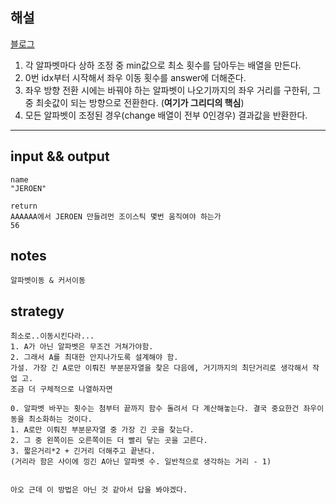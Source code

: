 ## 해설
[블로그](https://jokerldg.github.io/algorithm/2021/05/24/joystick.html)  
1. 각 알파벳마다 상하 조정 중 min값으로 최소 횟수를 담아두는 배열을 만든다. 
2. 0번 idx부터 시작해서 좌우 이동 횟수를 answer에 더해준다. 
3. 좌우 방향 전환 시에는 바꿔야 하는 알파벳이 나오기까지의 좌우 거리를 구한뒤, 그 중 최솟값이 되는 방향으로 전환한다. (**여기가 그리디의 핵심**)
4. 모든 알파벳이 조정된 경우(change 배열이 전부 0인경우) 결과값을 반환한다.
---


## input && output
```
name
"JEROEN"

return
AAAAAA에서 JEROEN 만들려먼 조이스틱 몇번 움직여야 하는가
56
```

## notes
```
알파벳이동 & 커서이동
```

## strategy
```
최소로..이동시킨다라...
1. A가 아닌 알파벳은 무조건 거쳐가야함.
2. 그래서 A를 최대한 안지나가도록 설계해야 함.
가설. 가장 긴 A로만 이뤄진 부분문자열을 찾은 다음에, 거기까지의 최단거리로 생각해서 작업 고.
조금 더 구체적으로 나열하자면

0. 알파벳 바꾸는 횟수는 첨부터 끝까지 함수 돌려서 다 계산해놓는다. 결국 중요한건 좌우이동을 최소화하는 것이다.
1. A로만 이뤄진 부분문자열 중 가장 긴 곳을 찾는다.
2. 그 중 왼쪽이든 오른쪽이든 더 빨리 닿는 곳을 고른다.
3. 짧은거리*2 + 긴거리 더해주고 끝낸다.
(거리라 함은 사이에 낑긴 A아닌 알파벳 수. 일반적으로 생각하는 거리 - 1) 


아오 근데 이 방법은 아닌 것 같아서 답을 봐야겠다.
```
